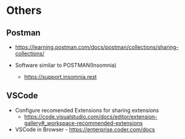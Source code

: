 # Others

## Postman

- https://learning.postman.com/docs/postman/collections/sharing-collections/

- Software similar to POSTMAN(Insomnia)
	- https://support.insomnia.rest

## VSCode

- Configure recomended Extensions for sharing extensions
	- https://code.visualstudio.com/docs/editor/extension-gallery#_workspace-recommended-extensions
- VSCode in Browser - https://enterprise.coder.com/docs
